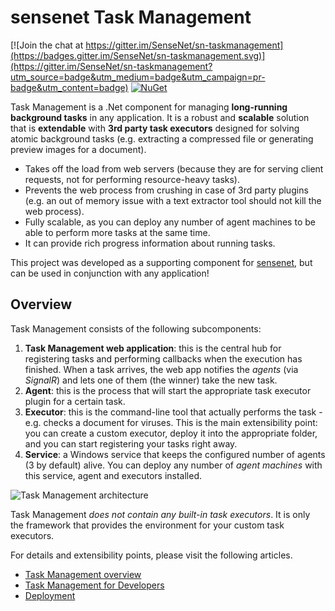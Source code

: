 # sensenet Task Management

[![Join the chat at https://gitter.im/SenseNet/sn-taskmanagement](https://badges.gitter.im/SenseNet/sn-taskmanagement.svg)](https://gitter.im/SenseNet/sn-taskmanagement?utm_source=badge&utm_medium=badge&utm_campaign=pr-badge&utm_content=badge)
[![NuGet](https://img.shields.io/nuget/v/SenseNet.TaskManagement.Core.svg)](https://www.nuget.org/packages/SenseNet.TaskManagement.Core)

Task Management is a .Net component for managing **long-running background tasks** in any application. It is a robust and **scalable** solution that is **extendable** with **3rd party task executors** designed for solving atomic background tasks (e.g. extracting a compressed file or generating preview images for a document).

- Takes off the load from web servers (because they are for serving client requests, not for performing resource-heavy tasks).
- Prevents the web process from crushing in case of 3rd party plugins (e.g. an out of memory issue with a text extractor tool should not kill the web process).
- Fully scalable, as you can deploy any number of agent machines to be able to perform more tasks at the same time.
- It can provide rich progress information about running tasks.

This project was developed as a supporting component for [sensenet](https://github.com/SenseNet/sensenet), but can be used in conjunction with any application!

## Overview
Task Management consists of the following subcomponents:

1. **Task Management web application**: this is the central hub for registering tasks and performing callbacks when the execution has finished. When a task arrives, the web app notifies the *agents* (via *SignalR*) and lets one of them (the winner) take the new task.
2. **Agent**: this is the process that will start the appropriate task executor plugin for a certain task.
3. **Executor**: this is the command-line tool that actually performs the task - e.g. checks a document for viruses. This is the main extensibility point: you can create a custom executor, deploy it into the appropriate folder, and you can start registering your tasks right away.
3. **Service**: a Windows service that keeps the configured number of agents (3 by default) alive. You can deploy any number of *agent machines* with this service, agent and executors installed.

![Task Management architecture](http://wiki.sensenet.com/images/2/2b/Taskmanagement-communication.png "Task Management architecture")

Task Management *does not contain any built-in task executors*. It is only the framework that provides the environment for your custom task executors.

For details and extensibility points, please visit the following articles.

- [Task Management overview](http://wiki.sensenet.com/Task_Management)
- [Task Management for Developers](http://wiki.sensenet.com/Task_Management_-_for_Developers)
- [Deployment](http://wiki.sensenet.com/Task_Management_deployment) 
